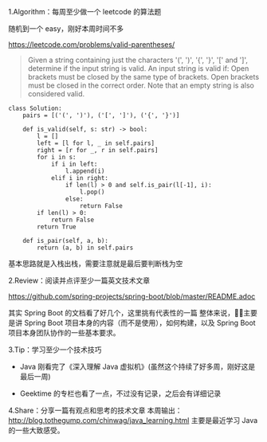 
1.Algorithm：每周至少做一个 leetcode 的算法题

随机到一个 easy，刚好本周时间不多

https://leetcode.com/problems/valid-parentheses/


> Given a string containing just the characters '(', ')', '{', '}', '[' and ']', determine if the input string is valid.
> An input string is valid if:
> Open brackets must be closed by the same type of brackets.
> Open brackets must be closed in the correct order.
> Note that an empty string is also considered valid.


```
class Solution:
    pairs = [('(', ')'), ('[', ']'), ('{', '}')]
    
    def is_valid(self, s: str) -> bool:
        l = []
        left = [l for l, _ in self.pairs]
        right = [r for _, r in self.pairs]
        for i in s:
            if i in left:
                l.append(i)
            elif i in right:
                if len(l) > 0 and self.is_pair(l[-1], i):
                    l.pop()
                else:
                    return False
        if len(l) > 0:
            return False
        return True

    def is_pair(self, a, b):
        return (a, b) in self.pairs
```
 基本思路就是入栈出栈，需要注意就是最后要判断栈为空

2.Review：阅读并点评至少一篇英文技术文章

https://github.com/spring-projects/spring-boot/blob/master/README.adoc

其实 Spring Boot 的文档看了好几个，这里挑有代表性的一篇
整体来说，主要是讲 Spring Boot 项目本身的内容（而不是使用），如何构建，以及 Spring Boot 项目本身团队协作的一些基本要求。

3.Tip：学习至少一个技术技巧

 - Java 刚看完了《深入理解 Java 虚拟机》(虽然这个持续了好多周，刚好这是最后一周)

- Geektime 的专栏也看了一点，不过没有记录，之后会有详细记录

4.Share：分享一篇有观点和思考的技术文章
本周输出：
http://blog.tothegump.com/chinwag/java_learning.html
主要是最近学习 Java 的一些大致感受。
